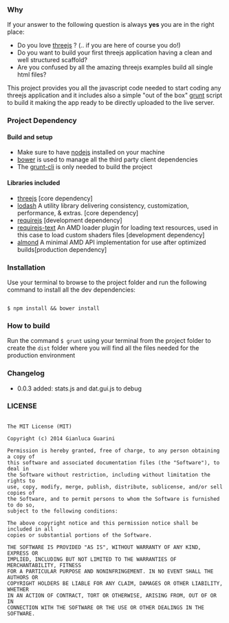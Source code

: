 ### Why

If your answer to the following question is always __yes__ you are in the right place:

- Do you love [threejs](http://threejs.org/) ? (.. if you are here of course you do!)
- Do you want to build your first threejs application having a clean and well structured scaffold?
- Are you confused by all the amazing threejs examples build all single html files?

This project provides you all the javascript code needed to start coding any threejs application and it includes also a simple "out of the box" [grunt](http://gruntjs.com/) script to build it making the app ready to be directly uploaded to the live server.

### Project Dependency

#### Build and setup

- Make sure to have [nodejs](http://nodejs.org/) installed on your machine
- [bower](http://bower.io/) is used to manage all the third party client dependencies
- The [grunt-cli](https://github.com/gruntjs/grunt-cli) is only needed to build the project

#### Libraries included

- [threejs](http://threejs.org/) [core dependency]
- [lodash](http://lodash.com/) A utility library delivering consistency, customization, performance, & extras. [core dependency]
- [requirejs](http://requirejs.org/) [development dependency]
- [requirejs-text](https://github.com/requirejs/text) An AMD loader plugin for loading text resources, used in this case to load custom shaders files [development dependency]
- [almond](https://github.com/jrburke/almond) A minimal AMD API implementation for use after optimized builds[production dependency]

### Installation

Use your terminal to browse to the project folder and run the following command to install all the dev dependencies:

```

$ npm install && bower install

```

### How to build

Run the command `$ grunt` using your terminal from the project folder to create the ``dist`` folder where you will find all the files needed for the production environment

### Changelog

- 0.0.3 added: stats.js and dat.gui.js to debug

### LICENSE

```

The MIT License (MIT)

Copyright (c) 2014 Gianluca Guarini

Permission is hereby granted, free of charge, to any person obtaining a copy of
this software and associated documentation files (the "Software"), to deal in
the Software without restriction, including without limitation the rights to
use, copy, modify, merge, publish, distribute, sublicense, and/or sell copies of
the Software, and to permit persons to whom the Software is furnished to do so,
subject to the following conditions:

The above copyright notice and this permission notice shall be included in all
copies or substantial portions of the Software.

THE SOFTWARE IS PROVIDED "AS IS", WITHOUT WARRANTY OF ANY KIND, EXPRESS OR
IMPLIED, INCLUDING BUT NOT LIMITED TO THE WARRANTIES OF MERCHANTABILITY, FITNESS
FOR A PARTICULAR PURPOSE AND NONINFRINGEMENT. IN NO EVENT SHALL THE AUTHORS OR
COPYRIGHT HOLDERS BE LIABLE FOR ANY CLAIM, DAMAGES OR OTHER LIABILITY, WHETHER
IN AN ACTION OF CONTRACT, TORT OR OTHERWISE, ARISING FROM, OUT OF OR IN
CONNECTION WITH THE SOFTWARE OR THE USE OR OTHER DEALINGS IN THE SOFTWARE.

```

